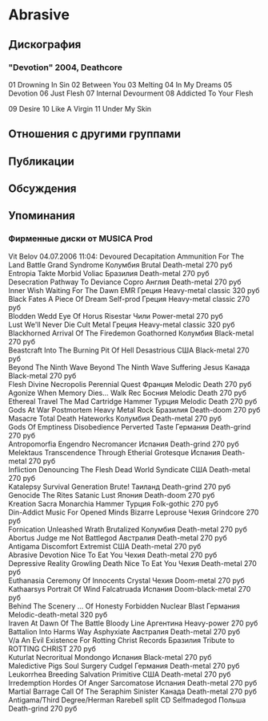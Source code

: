# Abrasive



## Дискография

### "Devotion" 2004, Deathcore

01 Drowning In Sin
02 Between You
03 Melting
04 In My Dreams
05 Devotion
06 Just Flesh
07 Internal Devourment
08 Addicted To Your Flesh

09 Desire
10 Like A Virgin
11 Under My Skin


## Отношения с другими группами


## Публикации


## Обсуждения


## Упоминания

### Фирменные диски от MUSICA Prod

Vit Belov 04.07.2006 11:04:
Devoured Decapitation	Ammunition For The Land Battle	Grand Syndrome	Колумбия	Brutal Death-metal	270 руб<BR>Entropia	Takte Morbid	Voliac	Бразилия	Death-metal	270 руб<BR>Desecration	Pathway To Deviance	Copro	Англия	Death-metal	270 руб<BR>Inner Wish	Waiting For The Dawn	EMR	Греция	Heavy-metal classic	320 руб<BR>Black Fates	A Piece Of Dream	Self-prod	Греция	Heavy-metal classic	270 руб<BR>Blodden Wedd	Eye Of Horus	Risestar	Чили	Power-metal	270 руб<BR>Lust	We'll Never Die	Cult Metal	Греция	Heavy-metal classic	320 руб<BR>Blackhorned	Arrival Of The Firedemon	Goathorned	Колумбия	Black-metal	270 руб<BR>Beastcraft	Into The Burning Pit Of Hell	Desastrious	США	Black-metal	270 руб<BR>Beyond The Ninth Wave	Beyond The Ninth Wave	Suffering Jesus	Канада	Black-metal	270 руб<BR>Flesh Divine	Necropolis	Perennial Quest	Франция	Melodic Death	270 руб<BR>Agonize	When Memory Dies…	Walk Rec	Босния	Melodic Death	270 руб<BR>Ethereal Travel	The Mad Cartridge	Hammer	Турция	Melodic Death	270 руб<BR>Gods At War	Postmortem	Heavy Metal Rock	Бразилия	Death-doom	270 руб<BR>Masacre	Total Death	Hateworks	Колумбия	Death-metal	270 руб<BR>Gods Of Emptiness	Disobedience	Perverted Taste	Германия	Death-grind	270 руб<BR>Antropomorfia	Engendro	Necromancer	Испания	Death-grind	270 руб<BR>Melektaus	Transcendence Through Etherial	Grotesque	Испания	Death-metal	270 руб<BR>Infliction	Denouncing The Flesh	Dead World Syndicate	США	Death-metal	270 руб<BR>Katalepsy	Survival Generation	Brute!	Таиланд	Death-grind	270 руб<BR>Genocide	The Rites	Satanic Lust	Япония	Death-doom	270 руб<BR>Kreation	Sacra Monarchia	Hammer	Турция	Folk-gothic	270 руб<BR>Din-Addict	Music For Opened Minds	Bizarre Leprouse	Чехия	Grindcore	270 руб<BR>Fornication	Unleashed Wrath	Brutalized	Колумбия	Death-metal	270 руб<BR>Abortus	Judge me Not	Battlegod	Австралия	Death-metal	270 руб<BR>Antigama	Discomfort	Extremist	США	Death-metal	270 руб<BR>Abrasive	Devotion	Nice To Eat You	Чехия	Death-metal	270 руб<BR>Depressive Reality	Growling Death	Nice To Eat You	Чехия	Death-metal	270 руб<BR>Euthanasia	Ceremony Of Innocents	Crystal	Чехия	Doom-metal	270 руб<BR>Kathaarsys	Portrait Of Wind	Falcatruada	Испания	Doom-black-metal	270 руб<BR>Behind The Scenery	… Of Honesty Forbidden	Nuclear Blast	Германия	Melodic-death-metal	320 руб<BR>Iraven	At Dawn Of The Battle	Bloody Line	Аргентина	Heavy-power	270 руб<BR>Battalion	Into Harms Way	Asphyxiate	Австралия	Death-metal	270 руб<BR>V/a	An Evil Existence For Rotting Christ	Records	Бразилия	Tribute to ROTTING CHRIST	270 руб<BR>Kuturlat	Necroritual	Mondongo	Испания	Black-metal	270 руб<BR>Maledictive Pigs	Soul Surgery	Cudgel	Германия	Death-metal	270 руб<BR>Leukorrhea	Breeding Salvation	Primitive	США	Death-metal	270 руб<BR>Irredemption	Hordes Of Anger	Sarcomatose	Испания	Death-metal	270 руб<BR>Martial Barrage	Call Of The Seraphim	Sinister	Канада	Death-metal	270 руб<BR>Antigama/Third Degree/Herman Rarebell	split CD	Selfmadegod	Польша	Death-grind	270 руб<BR>

